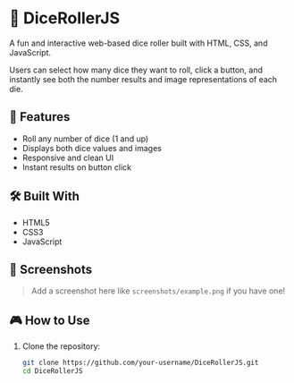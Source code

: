 # 🎲 DiceRollerJS

A fun and interactive web-based dice roller built with HTML, CSS, and JavaScript.

Users can select how many dice they want to roll, click a button, and instantly see both the number results and image representations of each die.

## 🚀 Features

- Roll any number of dice (1 and up)
- Displays both dice values and images
- Responsive and clean UI
- Instant results on button click

## 🛠️ Built With

- HTML5
- CSS3
- JavaScript

## 📸 Screenshots

> Add a screenshot here like `screenshots/example.png` if you have one!

## 🎮 How to Use

1. Clone the repository:
   ```bash
   git clone https://github.com/your-username/DiceRollerJS.git
   cd DiceRollerJS
